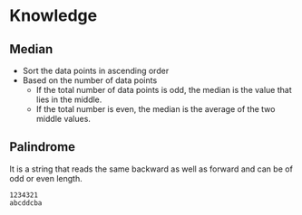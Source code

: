 # Knowledge

## Median
- Sort the data points in ascending order
- Based on the number of data points
   - If the total number of data points is odd, the median is the value that lies in the middle.
   - If the total number is even, the median is the average of the two middle values.


## Palindrome
It is a string that reads the same backward as well as forward and can be of odd or even length.
```
1234321
abcddcba
```
